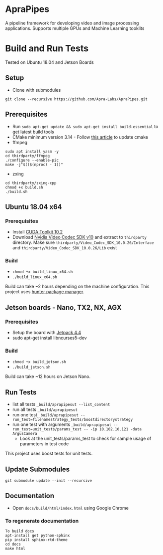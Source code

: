 
# ApraPipes
A pipeline framework for developing video and image processing applications. Supports multiple GPUs and Machine Learning tooklits

# Build and Run Tests
Tested on Ubuntu 18.04 and Jetson Boards

## Setup
* Clone with submodules
```
git clone --recursive https://github.com/Apra-Labs/ApraPipes.git
```

## Prerequisites
* Run ```sudo apt-get update && sudo apt-get install build-essential```  to get latest build tools
* CMake minimum version 3.14 - Follow [this article](https://anglehit.com/how-to-install-the-latest-version-of-cmake-via-command-line/) to update cmake
* ffmpeg
```
sudo apt install yasm -y
cd thirdparty/ffmpeg
./configure --enable-pic
make -j"$(($(nproc) - 1))"
```
* zxing
```
cd thirdparty/zxing-cpp
chmod +x build.sh
./build.sh
```

## Ubuntu 18.04 x64

### Prerequisites
* Install [CUDA Toolkit 10.2](https://developer.nvidia.com/cuda-10.2-download-archive?target_os=Linux&target_arch=x86_64&target_distro=Ubuntu&target_version=1804)
* Download [Nvidia Video Codec SDK v10](https://developer.nvidia.com/designworks/video_codec_sdk/downloads/v10) and extract to `thirdparty` directory. Make sure `thirdparty/Video_Codec_SDK_10.0.26/Interface` and `thirdparty/Video_Codec_SDK_10.0.26/Lib` exist

### Build

* `chmod +x build_linux_x64.sh`
* `./build_linux_x64.sh`

Build can take ~2 hours depending on the machine configuration.
This project uses [hunter package manager](https://github.com/cpp-pm/hunter).

## Jetson boards - Nano, TX2, NX, AGX

### Prerequisites
* Setup the board with [Jetpack 4.4](https://docs.nvidia.com/sdk-manager/install-with-sdkm-jetson/index.html)
* sudo apt-get install libncurses5-dev

### Build
* `chmod +x build_jetson.sh`
* `./build_jetson.sh`

Build can take ~12 hours on Jetson Nano. 

## Run Tests
* list all tests `_build/aprapipesut --list_content`
* run all tests  `_build/aprapipesut`
* run one test `_build/aprapipesut --run_test=filenamestrategy_tests/boostdirectorystrategy`
* run one test with arguments `_build/aprapipesut --run_test=unit_tests/params_test -- -ip 10.102.10.121 -data ArgusCamera`
  * Look at the unit_tests/params_test to check for sample usage of parameters in test code

This project uses boost tests for unit tests.

## Update Submodules
```
git submodule update --init --recursive
```

## Documentation
* Open `docs/build/html/index.html` using Google Chrome

### To regenerate documentation
```
To build docs
apt-install get python-sphinx 
pip install sphinx-rtd-theme
cd docs
make html
```
